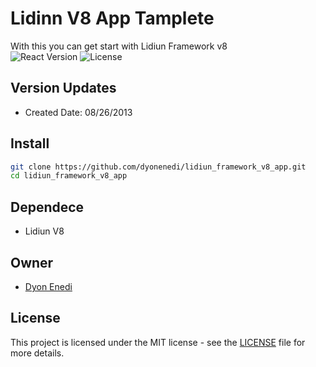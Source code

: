 # Lidinn V8 App Tamplete
With this you can get start with Lidiun Framework v8  
![React Version](https://img.shields.io/badge/PHP-7.3-blue)
![License](https://img.shields.io/badge/license-MIT-green)

## Version Updates 
- Created Date: 08/26/2013

## Install
```bash
git clone https://github.com/dyonenedi/lidiun_framework_v8_app.git
cd lidiun_framework_v8_app
```

## Dependece
- Lidiun V8

## Owner
- [Dyon Enedi](https://github.com/dyonenedi)

## License
This project is licensed under the MIT license - see the [LICENSE](LICENSE) file for more details.

